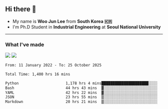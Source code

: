 ## Hi there 👋

- My name is **Woo Jun Lee** from **South Korea 🇰🇷**
- I'm Ph.D Student in **Industrial Engineering** at **Seoul National University**

---

### What I've made

<a href="https://share.streamlit.io/tomtom1103/kuiai_hackathon_2022/main/JL_app.py"><img src="https://img.shields.io/badge/Journey Lee-161B22?style=for-the-badge&logo=streamlit&logoColor=FF4B4B"/></a> <a href="https://jeon-100.github.io/Dangzang/"><img src="https://img.shields.io/badge/당신을 위한 장학금, 당장!-161B22?style=for-the-badge&logo=react&logoColor=#61DAFB"/></a>

<!--START_SECTION:waka-->

```txt
From: 11 January 2022 - To: 25 October 2025

Total Time: 1,400 hrs 16 mins

Python                     1,178 hrs 4 mins█████████████████████░░░░   83.47 %
Bash                       44 hrs 43 mins  ▓░░░░░░░░░░░░░░░░░░░░░░░░   03.17 %
YAML                       42 hrs 22 mins  ▓░░░░░░░░░░░░░░░░░░░░░░░░   03.00 %
JSON                       23 hrs 55 mins  ▒░░░░░░░░░░░░░░░░░░░░░░░░   01.69 %
Markdown                   20 hrs 21 mins  ▒░░░░░░░░░░░░░░░░░░░░░░░░   01.44 %
```

<!--END_SECTION:waka-->
